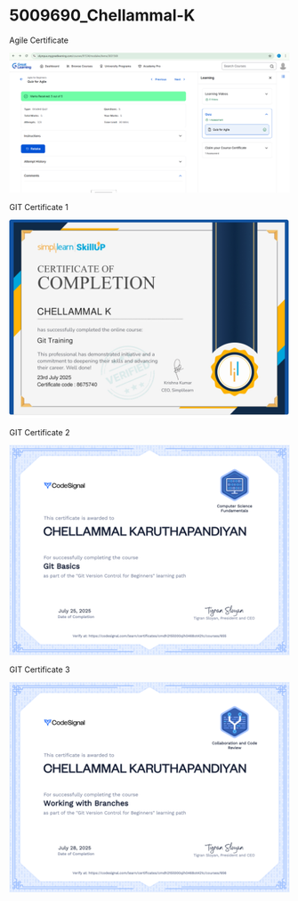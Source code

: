 # 5009690_Chellammal-K

Agile Certificate

![Agile certificates](SDLC/Agile_certificates.png)

GIT Certificate 1

![GIT Training](GIT/GIT_Training.jpg)

GIT Certificate 2 

![GIT Basics](GIT/GIT_Basics.png)

GIT Certificate 3

![GIT Branches](GIT/GIT_Branches.png)